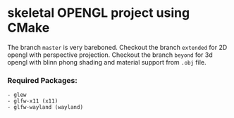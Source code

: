 
# skeletal OPENGL project using CMake
The branch `master` is very bareboned.
Checkout the branch `extended` for 2D opengl with perspective projection.
Checkout the branch `beyond` for 3d opengl with blinn phong shading and material support from `.obj` file. 



### Required Packages:
    - glew
    - glfw-x11 (x11)
    - glfw-wayland (wayland)
